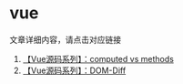 # vue

文章详细内容，请点击对应链接

1. [【Vue源码系列】：computed vs methods](https://github.com/szjxxy/fe-happy-interview/issues/9)
2. [【Vue源码系列】：DOM-Diff](https://github.com/szjxxy/fe-happy-interview/issues/8)
